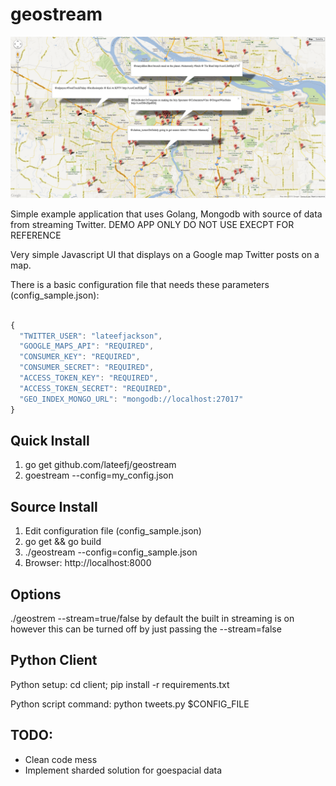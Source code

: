 geostream
=========

![Image](screenshot.png?raw=true)

Simple example application that uses Golang, Mongodb with source of data from streaming Twitter. DEMO APP ONLY DO NOT USE EXECPT FOR REFERENCE

Very simple Javascript UI that displays on a Google map Twitter posts on a map.

There is a basic configuration file that needs these parameters (config_sample.json):

```javascript

{
  "TWITTER_USER": "lateefjackson",
  "GOOGLE_MAPS_API": "REQUIRED",
  "CONSUMER_KEY": "REQUIRED",
  "CONSUMER_SECRET": "REQUIRED",
  "ACCESS_TOKEN_KEY": "REQUIRED",
  "ACCESS_TOKEN_SECRET": "REQUIRED",
  "GEO_INDEX_MONGO_URL": "mongodb://localhost:27017"
}
```

Quick Install
-------------
1. go get github.com/lateefj/geostream
2. goestream --config=my_config.json


Source Install
--------------

1. Edit configuration file (config_sample.json)
2. go get && go build
3. ./geostream --config=config_sample.json
4. Browser: http://localhost:8000

Options
-------
./geostrem --stream=true/false by default the built in streaming is on however this can be turned off by just passing the --stream=false

Python Client
-------------

Python setup: cd client; pip install -r requirements.txt

Python script command: python tweets.py $CONFIG_FILE


TODO:
-----
 * Clean code mess
 * Implement sharded solution for goespacial data

